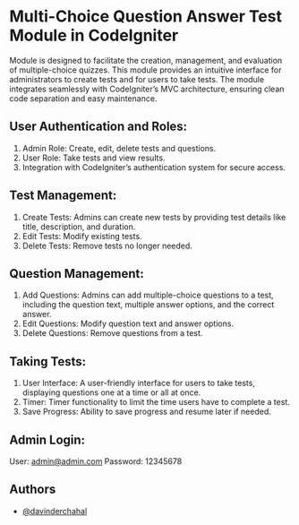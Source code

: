 
# Multi-Choice Question Answer Test Module in CodeIgniter

Module is designed to facilitate the creation, management, and evaluation of multiple-choice quizzes. This module provides an intuitive interface for administrators to create tests and for users to take tests. The module integrates seamlessly with CodeIgniter’s MVC architecture, ensuring clean code separation and easy maintenance.


## User Authentication and Roles:
1. Admin Role: Create, edit, delete tests and questions.
2. User Role: Take tests and view results.
3. Integration with CodeIgniter’s authentication system for secure access.
   
## Test Management:
1. Create Tests: Admins can create new tests by providing test details like title, description, and duration.
2. Edit Tests: Modify existing tests.
3. Delete Tests: Remove tests no longer needed.

## Question Management:
1. Add Questions: Admins can add multiple-choice questions to a test, including the question text, multiple answer options, and the correct answer.
2. Edit Questions: Modify question text and answer options.
3. Delete Questions: Remove questions from a test.

## Taking Tests:
1. User Interface: A user-friendly interface for users to take tests, displaying questions one at a time or all at once.
2. Timer: Timer functionality to limit the time users have to complete a test.
3. Save Progress: Ability to save progress and resume later if needed.

## Admin Login:
User: admin@admin.com
Password: 12345678
## Authors

- [@davinderchahal](https://www.github.com/davinderchahal)

